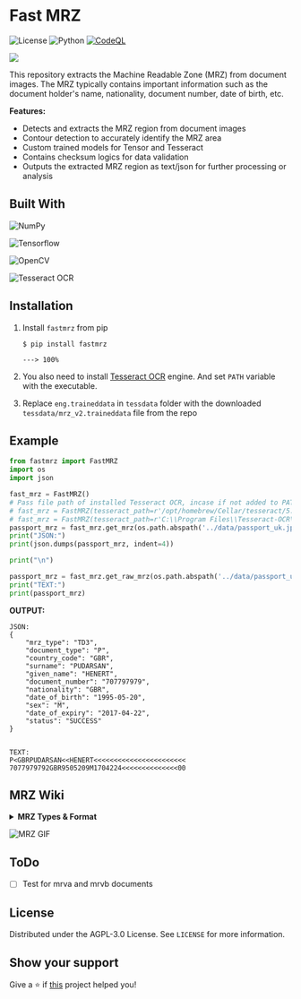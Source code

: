 # Fast MRZ

![License](https://img.shields.io/badge/license-AGPL%203.0-green)
![Python](https://img.shields.io/badge/python-3.8%20%7C%203.9%20%7C%203.10%20%7C%203.11-blue?logo=python)
[![CodeQL](https://github.com/sivakumar-mahalingam/fastmrz/actions/workflows/codeql.yml/badge.svg)](https://github.com/sivakumar-mahalingam/fastmrz/actions/workflows/codeql.yml)

<a href="https://github.com/sivakumar-mahalingam/fastmrz/" target="_blank">
    <img src="https://raw.githubusercontent.com/sivakumar-mahalingam/fastmrz/main/docs/FastMRZ.png" target="_blank" />
</a>

This repository extracts the Machine Readable Zone (MRZ) from document images. The MRZ typically contains important information such as the document holder's name, nationality, document number, date of birth, etc.

**️Features:**

- Detects and extracts the MRZ region from document images
- Contour detection to accurately identify the MRZ area
- Custom trained models for Tensor and Tesseract 
- Contains checksum logics for data validation
- Outputs the extracted MRZ region as text/json for further processing or analysis


## Built With

![NumPy](https://img.shields.io/badge/numpy-%23013243.svg?style=for-the-badge&logo=numpy&logoColor=white)

![Tensorflow](https://img.shields.io/badge/TensorFlow-FF6F00?style=for-the-badge&logo=tensorflow&logoColor=white)

![OpenCV](https://img.shields.io/badge/OpenCV-27338e?style=for-the-badge&logo=OpenCV&logoColor=white)

![Tesseract OCR](https://img.shields.io/badge/Tesseract%20OCR-0F9D58?style=for-the-badge&logo=google&logoColor=white)

## Installation

1. Install `fastmrz` from pip
    ```Console
    $ pip install fastmrz
    
    ---> 100%
    ```

2. You also need to install [Tesseract OCR](https://tesseract-ocr.github.io/tessdoc/Installation.html) engine. And set `PATH` variable with the executable. 

3. Replace `eng.traineddata` in `tessdata` folder with the downloaded `tessdata/mrz_v2.traineddata` file from the repo

## Example

```Python
from fastmrz import FastMRZ
import os
import json

fast_mrz = FastMRZ()
# Pass file path of installed Tesseract OCR, incase if not added to PATH variable
# fast_mrz = FastMRZ(tesseract_path=r'/opt/homebrew/Cellar/tesseract/5.3.4_1/bin/tesseract') # Default path in Mac
# fast_mrz = FastMRZ(tesseract_path=r'C:\\Program Files\\Tesseract-OCR\\tesseract.exe') # Default path in Windows
passport_mrz = fast_mrz.get_mrz(os.path.abspath('../data/passport_uk.jpg'))
print("JSON:")
print(json.dumps(passport_mrz, indent=4))

print("\n")

passport_mrz = fast_mrz.get_raw_mrz(os.path.abspath('../data/passport_uk.jpg'))
print("TEXT:")
print(passport_mrz)
```

**OUTPUT:**
```Console
JSON:
{
    "mrz_type": "TD3",
    "document_type": "P",
    "country_code": "GBR",
    "surname": "PUDARSAN",
    "given_name": "HENERT",
    "document_number": "707797979",
    "nationality": "GBR",
    "date_of_birth": "1995-05-20",
    "sex": "M",
    "date_of_expiry": "2017-04-22",
    "status": "SUCCESS"
}


TEXT:
P<GBRPUDARSAN<<HENERT<<<<<<<<<<<<<<<<<<<<<<<
7077979792GBR9505209M1704224<<<<<<<<<<<<<<00
```

## MRZ Wiki

<details>
    <summary><b>MRZ Types & Format</b></summary>

The standard for MRZ code is strictly regulated and has to comply with [Doc 9303](https://www.icao.int/publications/pages/publication.aspx?docnum=9303). Machine Readable Travel Documents published by the International Civil Aviation Organization.

There are currently several types of ICAO standard machine-readable zones, which vary in the number of lines and characters in each line:

- TD-1 (e.g. citizen’s identification card, EU ID card, US Green Card): consists of 3 lines, 30 characters each.
- TD-2 (e.g. Romania ID, old type of German ID), and MRV-B (machine-readable visas type B — e.g. Schengen visa): consists of 2 lines, 36 characters each.
- TD-3 (all international passports, also known as MRP), and MRV-A (machine-readable visas type A — issued by the USA, Japan, China, and others): consist of 2 lines, 44 characters each.

Now, based on the example of a national passport, let us take a closer look at the MRZ composition.

![MRZ fields distribution](https://raw.githubusercontent.com/sivakumar-mahalingam/fastmrz/main/docs/mrz_fields_distribution.png)

</details>

![MRZ GIF](https://raw.githubusercontent.com/sivakumar-mahalingam/fastmrz/main/docs/mrz.gif)

## ToDo

- [ ] Test for mrva and mrvb documents

## License

Distributed under the AGPL-3.0 License. See `LICENSE` for more information.

## Show your support

Give a ⭐️ if <a href="https://github.com/sivakumar-mahalingam/fastmrz/">this</a> project helped you!

